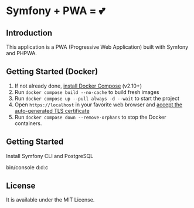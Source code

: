 # Symfony + PWA = 💕

## Introduction

This application is a PWA (Progressive Web Application) built with Symfony and PHPWA.

## Getting Started (Docker)

1. If not already done, [install Docker Compose](https://docs.docker.com/compose/install/) (v2.10+)
2. Run `docker compose build --no-cache` to build fresh images
3. Run `docker compose up --pull always -d --wait` to start the project
4. Open `https://localhost` in your favorite web browser and [accept the auto-generated TLS certificate](https://stackoverflow.com/a/15076602/1352334)
5. Run `docker compose down --remove-orphans` to stop the Docker containers.

## Getting Started

Install Symfony CLI and PostgreSQL

bin/console d:d:c

## License

It is available under the MIT License.

